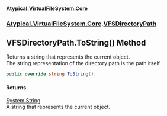 #### [Atypical.VirtualFileSystem.Core](VirtualFileSystem.md 'VirtualFileSystem')
### [Atypical.VirtualFileSystem.Core](VirtualFileSystem.md#Atypical.VirtualFileSystem.Core 'Atypical.VirtualFileSystem.Core').[VFSDirectoryPath](VFSDirectoryPath.md 'Atypical.VirtualFileSystem.Core.VFSDirectoryPath')

## VFSDirectoryPath.ToString() Method

Returns a string that represents the current object.  
The string representation of the directory path is the path itself.

```csharp
public override string ToString();
```

#### Returns
[System.String](https://docs.microsoft.com/en-us/dotnet/api/System.String 'System.String')  
A string that represents the current object.